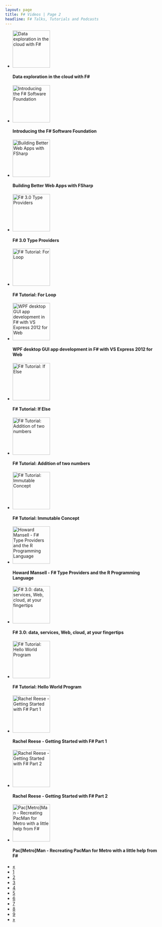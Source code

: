 ```yaml
---
layout: page
title: F# Videos | Page 2
headline: F# Talks, Tutorials and Podcasts
---
```


<div>
  <div class="row-fluid">
    <ul class="thumbnails">
      <li class="span4">
        <div class="thumbnail" style="border: none;">
          <a href="http://vimeo.com/57399434">
            <img src="http://b.vimeocdn.com/ts/397/852/397852679_295.jpg" alt="Data exploration in the cloud with F#" style="height: 120px;" />
          </a>
          <h4>Data exploration in the cloud with F#</h4>
        </div>
      </li>
      <li class="span4">
        <div class="thumbnail" style="border: none;">
          <a href="http://vimeo.com/53136114">
            <img src="http://b.vimeocdn.com/ts/366/841/366841027_295.jpg" alt="Introducing the F# Software Foundation" style="height: 120px;" />
          </a>
          <h4>Introducing the F# Software Foundation</h4>
        </div>
      </li>
      <li class="span4">
        <div class="thumbnail" style="border: none;">
          <a href="http://vimeo.com/52610636">
            <img src="http://b.vimeocdn.com/ts/363/031/363031319_295.jpg" alt="Building Better Web Apps with FSharp" style="height: 120px;" />
          </a>
          <h4>Building Better Web Apps with FSharp</h4>
        </div>
      </li>
    </ul>
  </div>
  <div class="row-fluid">
    <ul class="thumbnails">
      <li class="span4">
        <div class="thumbnail" style="border: none;">
          <a href="http://vimeo.com/50170965">
            <img src="http://b.vimeocdn.com/ts/345/790/345790066_295.jpg" alt="F# 3.0 Type Providers" style="height: 120px;" />
          </a>
          <h4>F# 3.0 Type Providers</h4>
        </div>
      </li>
      <li class="span4">
        <div class="thumbnail" style="border: none;">
          <a href="http://www.youtube.com/watch?v=OzISu9udIY0">
            <img src="http://i4.ytimg.com/vi/OzISu9udIY0/mqdefault.jpg" alt="F# Tutorial: For Loop" style="height: 120px;" />
          </a>
          <h4>F# Tutorial: For Loop</h4>
        </div>
      </li>
      <li class="span4">
        <div class="thumbnail" style="border: none;">
          <a href="http://www.youtube.com/watch?v=e4R9EfFNgLU">
            <img src="http://i2.ytimg.com/vi/e4R9EfFNgLU/mqdefault.jpg" alt="WPF desktop GUI app development in F# with VS Express 2012 for Web" style="height: 120px;" />
          </a>
          <h4>WPF desktop GUI app development in F# with VS Express 2012 for Web</h4>
        </div>
      </li>
    </ul>
  </div>
  <div class="row-fluid">
    <ul class="thumbnails">
      <li class="span4">
        <div class="thumbnail" style="border: none;">
          <a href="http://www.youtube.com/watch?v=8MRIHwBPyPQ">
            <img src="http://i1.ytimg.com/vi/8MRIHwBPyPQ/mqdefault.jpg" alt="F# Tutorial: If Else" style="height: 120px;" />
          </a>
          <h4>F# Tutorial: If Else</h4>
        </div>
      </li>
      <li class="span4">
        <div class="thumbnail" style="border: none;">
          <a href="http://www.youtube.com/watch?v=ugL3tqszZmQ">
            <img src="http://i2.ytimg.com/vi/ugL3tqszZmQ/mqdefault.jpg" alt="F# Tutorial: Addition of two numbers" style="height: 120px;" />
          </a>
          <h4>F# Tutorial: Addition of two numbers</h4>
        </div>
      </li>
      <li class="span4">
        <div class="thumbnail" style="border: none;">
          <a href="http://www.youtube.com/watch?v=OWdqMTmM5Sw">
            <img src="http://i4.ytimg.com/vi/OWdqMTmM5Sw/mqdefault.jpg" alt="F# Tutorial: Immutable Concept" style="height: 120px;" />
          </a>
          <h4>F# Tutorial: Immutable Concept</h4>
        </div>
      </li>
    </ul>
  </div>
  <div class="row-fluid">
    <ul class="thumbnails">
      <li class="span4">
        <div class="thumbnail" style="border: none;">
          <a href="http://vimeo.com/49045879">
            <img src="http://b.vimeocdn.com/ts/338/390/338390107_295.jpg" alt="Howard Mansell - F# Type Providers and the R Programming Language" style="height: 120px;" />
          </a>
          <h4>Howard Mansell - F# Type Providers and the R Programming Language</h4>
        </div>
      </li>
      <li class="span4">
        <div class="thumbnail" style="border: none;">
          <a href="http://vimeo.com/49467255">
            <img src="http://b.vimeocdn.com/ts/341/340/341340995_295.jpg" alt="F# 3.0: data, services, Web, cloud, at your fingertips" style="height: 120px;" />
          </a>
          <h4>F# 3.0: data, services, Web, cloud, at your fingertips</h4>
        </div>
      </li>
      <li class="span4">
        <div class="thumbnail" style="border: none;">
          <a href="http://www.youtube.com/watch?v=xlJeZ-j4Fug">
            <img src="http://i1.ytimg.com/vi/xlJeZ-j4Fug/mqdefault.jpg" alt="F# Tutorial: Hello World Program" style="height: 120px;" />
          </a>
          <h4>F# Tutorial: Hello World Program</h4>
        </div>
      </li>
    </ul>
  </div>
  <div class="row-fluid">
    <ul class="thumbnails">
      <li class="span4">
        <div class="thumbnail" style="border: none;">
          <a href="http://vimeo.com/46903828">
            <img src="http://b.vimeocdn.com/ts/326/758/326758678_295.jpg" alt="Rachel Reese - Getting Started with F# Part 1" style="height: 120px;" />
          </a>
          <h4>Rachel Reese - Getting Started with F# Part 1</h4>
        </div>
      </li>
      <li class="span4">
        <div class="thumbnail" style="border: none;">
          <a href="http://vimeo.com/46910967">
            <img src="http://b.vimeocdn.com/ts/326/803/326803675_295.jpg" alt="Rachel Reese - Getting Started with F# Part 2" style="height: 120px;" />
          </a>
          <h4>Rachel Reese - Getting Started with F# Part 2</h4>
        </div>
      </li>
      <li class="span4">
        <div class="thumbnail" style="border: none;">
          <a href="http://channel9.msdn.com/coding4fun/blog/PacMetroMan-Recreating-PacMan-for-Metro-with-a-little-help-from-F">
            <img src="http://files.channel9.msdn.com/thumbnail/9ee9112e-167e-45b3-8beb-f638153f4f07.png" alt="Pac[Metro]Man - Recreating PacMan for Metro with a little help from F#" style="height: 120px;" />
          </a>
          <h4>Pac[Metro]Man - Recreating PacMan for Metro with a little help from F#</h4>
        </div>
      </li>
    </ul>
  </div>
  <div class="pagination pagination-centered">
    <ul>
      <li>
        <a href="1">«</a>
      </li>
      <li>
        <a href="1">1</a>
      </li>
      <li class="active">
        <a href="2">2</a>
      </li>
      <li>
        <a href="3">3</a>
      </li>
      <li>
        <a href="4">4</a>
      </li>
      <li>
        <a href="5">5</a>
      </li>
      <li>
        <a href="6">6</a>
      </li>
      <li>
        <a href="7">7</a>
      </li>
      <li>
        <a href="8">8</a>
      </li>
      <li>
        <a href="9">9</a>
      </li>
      <li>
        <a href="3">»</a>
      </li>
    </ul>
  </div>
</div>
